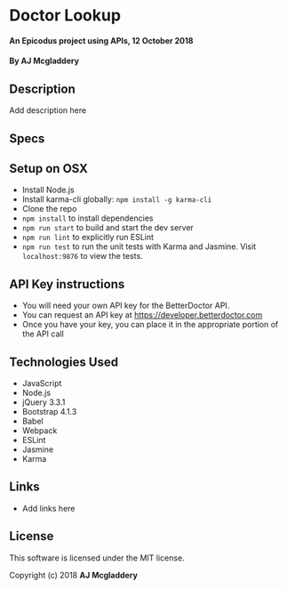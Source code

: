 # Doctor Lookup

#### An Epicodus project using APIs, 12 October 2018

#### By AJ Mcgladdery

## Description

Add description here

## Specs


## Setup on OSX

* Install Node.js
* Install karma-cli globally: `npm install -g karma-cli`
* Clone the repo
* `npm install` to install dependencies
* `npm run start` to build and start the dev server
* `npm run lint` to explicitly run ESLint
* `npm run test` to run the unit tests with Karma and Jasmine. Visit `localhost:9876` to view the tests.

## API Key instructions
* You will need your own API key for the BetterDoctor API.
* You can request an API key at https://developer.betterdoctor.com
* Once you have your key, you can place it in the appropriate portion of the API call

## Technologies Used

* JavaScript
* Node.js
* jQuery 3.3.1
* Bootstrap 4.1.3
* Babel
* Webpack
* ESLint
* Jasmine
* Karma

## Links

* Add links here

## License

This software is licensed under the MIT license.

Copyright (c) 2018 **AJ Mcgladdery**
